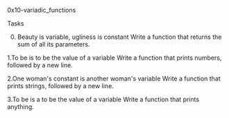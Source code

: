 0x10-variadic_functions

Tasks

0. Beauty is variable, ugliness is constant
Write a function that returns the sum of all its parameters.

1.To be is to be the value of a variable
Write a function that prints numbers, followed by a new line.

2.One woman's constant is another woman's variable
Write a function that prints strings, followed by a new line.

3.To be is a to be the value of a variable
Write a function that prints anything.
